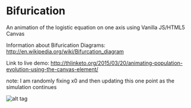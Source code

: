 # Bifurication
An animation of the logistic equation on one axis using Vanilla JS/HTML5 Canvas  


Information about Bifurication Diagrams:
http://en.wikipedia.org/wiki/Bifurcation_diagram   

Link to live demo: 
http://thlinketo.org/2015/03/20/animating-population-evolution-using-the-canvas-element/ 

note: I am randomly fixing x0 and then updating this one point as the simulation continues


![alt tag](https://cloud.githubusercontent.com/assets/3393139/6759662/1340a82c-cf18-11e4-8cd1-315507e89740.png)



